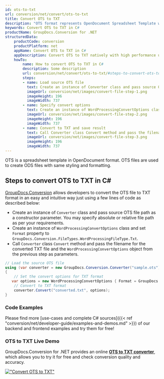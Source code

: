 ```yaml
---
id: ots-to-txt
url: conversion/net/convert/ots-to-txt
title: Convert OTS to TXT
description: "OTS format represents OpenDocument Spreadsheet Template with .ots extension. Learn how to convert OTS to TXT file programmatically in C# language using GroupDocs.Conversion for .NET library."
keywords: Convert OTS to TXT in C#
productName: GroupDocs.Conversion for .NET
structuredData:
    productCode: conversion
    productPlatform: net
    appName: Convert OTS to TXT in C#
    appDescription: Convert OTS to TXT natively with high performance using C# language and server side GroupDocs.Conversion for .NET APIs, without the use of any software like Microsoft or Open Office.
    howTo:
        name: How to convert OTS to TXT in C# 
        description: Some description
        url: conversion/net/convert/ots-to-txt/#steps-to-convert-ots-to-txt-in-c
        steps:
        - name: Load source OTS file 
          text: Create an instance of Converter class and pass source OTS file path as a constructor parameter. You may specify absolute or relative file path as per your requirements. 
          imageUrl: conversion/net/images/convert-file-step-1.png
          imageHeight: 196
          imageWidth: 737
        - name: Specify convert options 
          text: Create an instance of WordProcessingConvertOptions class.
          imageUrl: conversion/net/images/convert-file-step-2.png
          imageHeight: 196
          imageWidth: 737
        - name: Convert to TXT and save result 
          text: Call Converter class Convert method and pass the filename for the converted HTML file and the WordProcessingConvertOptions object from the previous step as parameters.
          imageUrl: conversion/net/images/convert-file-step-3.png
          imageHeight: 196
          imageWidth: 737
---
```


OTS is a spreadsheet template in OpenDocument format. OTS files are used to create ODS files with same styling and formatting.

## Steps to convert OTS to TXT in C#

[GroupDocs.Conversion](https://products.groupdocs.com/conversion/net) allows developers to convert the OTS file to TXT format in an easy and intuitive way just using a few lines of code as described below:

* Create an instance of `Converter` class and pass source OTS file path as a constructor parameter. You may specify absolute or relative file path as per your requirements. 
* Create an instance of `WordProcessingConvertOptions` class and set `Format` property to `GroupDocs.Conversion.FileTypes.WordProcessingFileType.Txt`.
* Call `Converter` class `Convert` method and pass the filename for the converted TXT file and the `WordProcessingConvertOptions` object from the previous step as parameters.

```csharp
// Load the source OTS file
using (var converter = new GroupDocs.Conversion.Converter("sample.ots"))
{
    // Set the convert options for TXT format
   var options = new WordProcessingConvertOptions { Format = GroupDocs.Conversion.FileTypes.WordProcessingFileType.Txt };
    // Convert to TXT format
    converter.Convert("converted.txt", options);
}
```

### Code Examples

Please find more [use-cases and complete C# sources]({{< ref "conversion/net/developer-guide/examples-and-demos.md" >}}) of our backend and frontend examples and try them for free!

### OTS to TXT Live Demo

GroupDocs.Conversion for .NET provides an online [**OTS to TXT converter**](https://products.groupdocs.app/conversion/ots-to-txt), which allows you to try it for free and check conversion quality and accuracy.

[!["Convert OTS to TXT"](conversion/net/images/convert-to-txt/convert-ots-to-txt.png)](https://products.groupdocs.app/conversion/ots-to-txt)